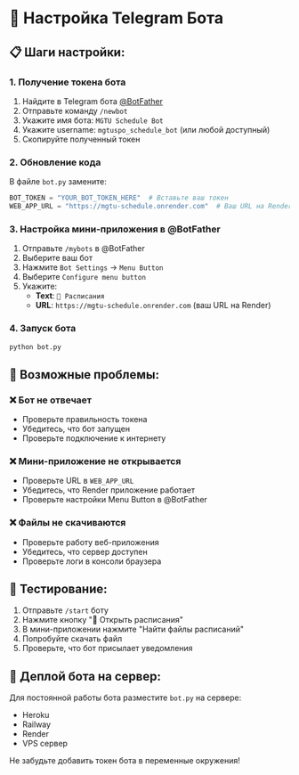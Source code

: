 # 🤖 Настройка Telegram Бота

## 📋 Шаги настройки:

### 1. **Получение токена бота**
1. Найдите в Telegram бота [@BotFather](https://t.me/BotFather)
2. Отправьте команду `/newbot`
3. Укажите имя бота: `MGTU Schedule Bot`
4. Укажите username: `mgtuspo_schedule_bot` (или любой доступный)
5. Скопируйте полученный токен

### 2. **Обновление кода**
В файле `bot.py` замените:
```python
BOT_TOKEN = "YOUR_BOT_TOKEN_HERE"  # Вставьте ваш токен
WEB_APP_URL = "https://mgtu-schedule.onrender.com"  # Ваш URL на Render
```

### 3. **Настройка мини-приложения в @BotFather**
1. Отправьте `/mybots` в @BotFather
2. Выберите ваш бот
3. Нажмите `Bot Settings` → `Menu Button`
4. Выберите `Configure menu button`
5. Укажите:
   - **Text**: `📅 Расписания`
   - **URL**: `https://mgtu-schedule.onrender.com` (ваш URL на Render)

### 4. **Запуск бота**
```bash
python bot.py
```

## 🔧 Возможные проблемы:

### ❌ Бот не отвечает
- Проверьте правильность токена
- Убедитесь, что бот запущен
- Проверьте подключение к интернету

### ❌ Мини-приложение не открывается
- Проверьте URL в `WEB_APP_URL`
- Убедитесь, что Render приложение работает
- Проверьте настройки Menu Button в @BotFather

### ❌ Файлы не скачиваются
- Проверьте работу веб-приложения
- Убедитесь, что сервер доступен
- Проверьте логи в консоли браузера

## 📱 Тестирование:

1. Отправьте `/start` боту
2. Нажмите кнопку "📅 Открыть расписания"
3. В мини-приложении нажмите "Найти файлы расписаний"
4. Попробуйте скачать файл
5. Проверьте, что бот присылает уведомления

## 🚀 Деплой бота на сервер:

Для постоянной работы бота разместите `bot.py` на сервере:
- Heroku
- Railway
- Render
- VPS сервер

Не забудьте добавить токен бота в переменные окружения!
